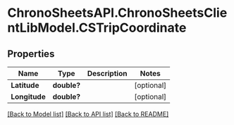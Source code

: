# ChronoSheetsAPI.ChronoSheetsClientLibModel.CSTripCoordinate
## Properties

Name | Type | Description | Notes
------------ | ------------- | ------------- | -------------
**Latitude** | **double?** |  | [optional] 
**Longitude** | **double?** |  | [optional] 

[[Back to Model list]](../README.md#documentation-for-models) [[Back to API list]](../README.md#documentation-for-api-endpoints) [[Back to README]](../README.md)

